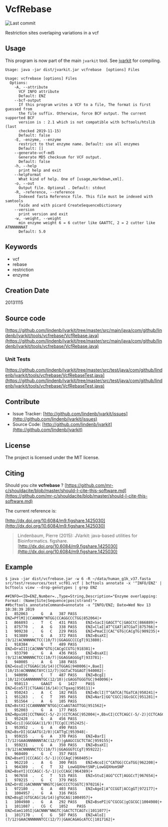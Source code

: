 # VcfRebase

![Last commit](https://img.shields.io/github/last-commit/lindenb/jvarkit.png)

Restriction sites overlaping variations in a vcf


## Usage


This program is now part of the main `jvarkit` tool. See [jvarkit](JvarkitCentral.md) for compiling.


```
Usage: java -jar dist/jvarkit.jar vcfrebase  [options] Files

Usage: vcfrebase [options] Files
  Options:
    -A, --attribute
      VCF INFO attribute
      Default: ENZ
    --bcf-output
      If this program writes a VCF to a file, The format is first guessed from 
      the file suffix. Otherwise, force BCF output. The current supported BCF 
      version is : 2.1 which is not compatible with bcftools/htslib (last 
      checked 2019-11-15)
      Default: false
    -E, -enzyme, --enzyme
      restrict to that enzyme name. Default: use all enzymes
      Default: []
    --generate-vcf-md5
      Generate MD5 checksum for VCF output.
      Default: false
    -h, --help
      print help and exit
    --helpFormat
      What kind of help. One of [usage,markdown,xml].
    -o, --out
      Output file. Optional . Default: stdout
    -R, -reference, --reference
      Indexed fasta Reference file. This file must be indexed with samtools 
      faidx and with picard CreateSequenceDictionary
    --version
      print version and exit
    -w, -weight, --weight
      min enzyme weight 6 = 6 cutter like GAATTC, 2 = 2 cutter like ATNNNNNNAT
      Default: 5.0

```


## Keywords

 * vcf
 * rebase
 * restriction
 * enzyme



## Creation Date

20131115

## Source code 

[https://github.com/lindenb/jvarkit/tree/master/src/main/java/com/github/lindenb/jvarkit/tools/vcfrebase/VcfRebase.java](https://github.com/lindenb/jvarkit/tree/master/src/main/java/com/github/lindenb/jvarkit/tools/vcfrebase/VcfRebase.java)

### Unit Tests

[https://github.com/lindenb/jvarkit/tree/master/src/test/java/com/github/lindenb/jvarkit/tools/vcfrebase/VcfRebaseTest.java](https://github.com/lindenb/jvarkit/tree/master/src/test/java/com/github/lindenb/jvarkit/tools/vcfrebase/VcfRebaseTest.java)


## Contribute

- Issue Tracker: [http://github.com/lindenb/jvarkit/issues](http://github.com/lindenb/jvarkit/issues)
- Source Code: [http://github.com/lindenb/jvarkit](http://github.com/lindenb/jvarkit)

## License

The project is licensed under the MIT license.

## Citing

Should you cite **vcfrebase** ? [https://github.com/mr-c/shouldacite/blob/master/should-I-cite-this-software.md](https://github.com/mr-c/shouldacite/blob/master/should-I-cite-this-software.md)

The current reference is:

[http://dx.doi.org/10.6084/m9.figshare.1425030](http://dx.doi.org/10.6084/m9.figshare.1425030)

> Lindenbaum, Pierre (2015): JVarkit: java-based utilities for Bioinformatics. figshare.
> [http://dx.doi.org/10.6084/m9.figshare.1425030](http://dx.doi.org/10.6084/m9.figshare.1425030)

 
 ## Example
 

 ```
$ java -jar dist/vcfrebase.jar -w 6 -R ~/data/human_g1k_v37.fasta src/test/resources/test_vcf01.vcf | bcftools annotate -x '^INFO/ENZ' | bcftools view --drop-genotypes | grep ENZ

##INFO=<ID=ENZ,Number=.,Type=String,Description="Enzyme overlapping: Format: (Name|Site|Sequence|pos|strand)">
##bcftools_annotateCommand=annotate -x ^INFO/ENZ; Date=Wed Nov 13 10:38:39 2019
1	852063	.	G	A	387	PASS	ENZ=PflMI|CCANNNN^NTGG|CCAGGCCCTGG|852064|+
1	866893	.	T	C	431	PASS	ENZ=SacI|GAGCT^C|GAGCtC|866889|+
1	875770	.	A	G	338	PASS	ENZ=ClaI|AT^CGAT|ATCGaT|875766|+
1	909238	.	G	C	229	PASS	ENZ=PmaCI|CAC^GTG|CACgTG|909235|+
1	913889	.	G	A	372	PASS	ENZ=BsaXI|(9/12)ACNNNNNCTCC(10/7)|GGAGGCCCCgT|913880|-
1	918384	.	G	T	489	PASS	ENZ=DraIII|CACNNN^GTG|CACgCCGTG|918381|+
1	933790	.	G	A	436	PASS	ENZ=BsaXI|(9/12)ACNNNNNCTCC(10/7)|GGAGGAGGGgT|933781|-
1	940005	.	A	G	188	PASS	ENZ=GsuI|CTGGAG(16/14)|CTGGAG|940006|+,BaeI|(10/15)ACNNNNGTAYC(12/7)|GGTaCTGGAGT|940002|-
1	940096	.	C	T	487	PASS	ENZ=BcgI|(10/12)CGANNNNNNTGC(12/10)|cGAGGTGGGTGC|940096|+
1	950113	.	GAAGT	G	1427	PASS	ENZ=Eco57I|CTGAAG(16/14)|CTgaag|950111|+
1	950243	.	A	C	182	PASS	ENZ=BclI|T^GATCA|TGaTCA|950241|+
1	951283	.	C	T	395	PASS	ENZ=NarI|GG^CGCC|GGcGCC|951281|+
1	951564	.	A	G	105	PASS	ENZ=BstXI|CCANNNNN^NTGG|CCaAGTAGTTGG|951562|+
1	952003	.	G	A	177	PASS	ENZ=Bpu10I|CCTNAGC(-5/-2)|CCTCAGC|952004|+,BbvCI|CCTCAGC(-5/-2)|CCTCAGC|952004|+
1	952428	.	G	A	456	PASS	ENZ=EciI|GGCGGA(11/9)|TCCgCC|952425|-
1	953952	.	G	A	490	PASS	ENZ=BsrDI|GCAATG(2/0)|CATTgC|953948|-
1	959155	.	G	A	370	PASS	ENZ=BarI|(7/12)GAAGNNNNNNTAC(12/7)|gAAGCCGCTCTAC|959155|+
1	959231	.	G	A	350	PASS	ENZ=BsaXI|(9/12)ACNNNNNCTCC(10/7)|GGAGGGTCCgT|959222|-
1	960409	.	G	C	357	PASS	ENZ=BseYI|CCCAGC(-5/-1)|CCCAgC|960405|+
1	962210	.	A	G	300	PASS	ENZ=NcoI|C^CATGG|CCaTGG|962208|+
1	964389	.	C	T	32	LowGQXHetSNP;LowGQXHomSNP	ENZ=BseYI|CCCAGC(-5/-1)|cCCAGC|964389|+
1	967658	.	C	T	515	PASS	ENZ=StuI|AGG^CCT|AGGCcT|967654|+
1	970215	.	G	C	379	PASS	ENZ=DrdI|GACNNNN^NNGTC|GACCCCTCGGTC|970216|+
1	972180	.	G	A	403	PASS	ENZ=AgeI|A^CCGGT|ACCgGT|972177|+
1	1004957	.	G	A	316	PASS	ENZ=BsgI|GTGCAG(16/14)|gTGCAG|1004957|+
1	1004980	.	G	A	292	PASS	ENZ=BsePI|G^CGCGC|gCGCGC|1004980|+
1	1011087	.	CG	C	1052	PASS	ENZ=Eam1105I|GACNNN^NNGTC|GACTCTCAGTc|1011077|+
1	1017170	.	C	G	507	PASS	ENZ=AloI|(7/12)GAACNNNNNNTCC(12/7)|GAACAGAGcATCC|1017162|+
```
 

